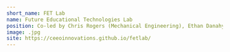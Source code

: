 ```yaml
---
short_name: FET Lab
name: Future Educational Technologies Lab
position: Co-led by Chris Rogers (Mechanical Engineering), Ethan Danahy (CEEO), and Jenn Cross (CEEO) 
image: .jpg
site: https://ceeoinnovations.github.io/fetlab/
---
```

